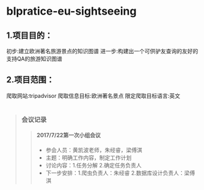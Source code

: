 # blpratice-eu-sightseeing
## 1.项目目的：
初步:建立欧洲著名旅游景点的知识图谱
进一步:构建出一个可供驴友查询的友好的支持QA的旅游知识图谱
## 2.项目范围：
爬取网站:tripadvisor
爬取信息目标:欧洲著名景点
限定爬取目标语言:英文
<br/>
<br/>
>### 会议记录
>>#### 2017/7/22第一次小组会议
>>- 参会人员：黄凯波老师，朱经睿，梁傅淇
>>- 主题：明确工作内容，制定工作计划
>>- 讨论内容：1.任务分解 2.确定任务负责人
>>- 下一步安排：1.爬虫负责人：朱经睿 2.数据库设计负责人：梁傅淇


